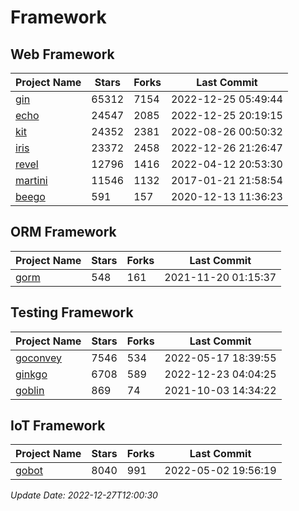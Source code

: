 # Framework

## Web Framework
| Project Name | Stars | Forks | Last Commit |
| ------------ | ----- | ----- | ----------- |
| [gin](https://github.com/gin-gonic/gin) | 65312 | 7154 | 2022-12-25 05:49:44 |
| [echo](https://github.com/labstack/echo) | 24547 | 2085 | 2022-12-25 20:19:15 |
| [kit](https://github.com/go-kit/kit) | 24352 | 2381 | 2022-08-26 00:50:32 |
| [iris](https://github.com/kataras/iris) | 23372 | 2458 | 2022-12-26 21:26:47 |
| [revel](https://github.com/revel/revel) | 12796 | 1416 | 2022-04-12 20:53:30 |
| [martini](https://github.com/go-martini/martini) | 11546 | 1132 | 2017-01-21 21:58:54 |
| [beego](https://github.com/astaxie/beego) | 591 | 157 | 2020-12-13 11:36:23 |

## ORM Framework
| Project Name | Stars | Forks | Last Commit |
| ------------ | ----- | ----- | ----------- |
| [gorm](https://github.com/jinzhu/gorm) | 548 | 161 | 2021-11-20 01:15:37 |

## Testing Framework
| Project Name | Stars | Forks | Last Commit |
| ------------ | ----- | ----- | ----------- |
| [goconvey](https://github.com/smartystreets/goconvey) | 7546 | 534 | 2022-05-17 18:39:55 |
| [ginkgo](https://github.com/onsi/ginkgo) | 6708 | 589 | 2022-12-23 04:04:25 |
| [goblin](https://github.com/franela/goblin) | 869 | 74 | 2021-10-03 14:34:22 |

## IoT Framework
| Project Name | Stars | Forks | Last Commit |
| ------------ | ----- | ----- | ----------- |
| [gobot](https://github.com/hybridgroup/gobot) | 8040 | 991 | 2022-05-02 19:56:19 |

*Update Date: 2022-12-27T12:00:30*